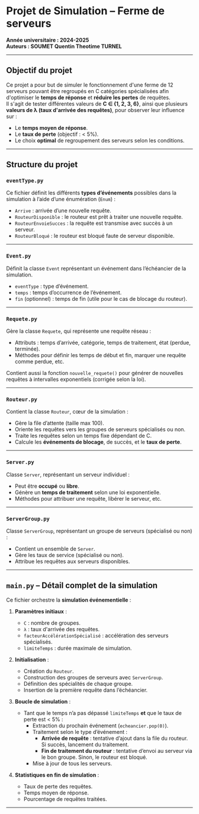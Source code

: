 # Projet de Simulation – Ferme de serveurs
**Année universitaire : 2024-2025**  
**Auteurs : SOUMET Quentin Theotime TURNEL**

---

## Objectif du projet

Ce projet a pour but de simuler le fonctionnement d'une ferme de 12 serveurs pouvant être regroupés en C catégories spécialisées afin d'optimiser le **temps de réponse** et **réduire les pertes** de requêtes.  
Il s'agit de tester différentes valeurs de **C ∈ {1, 2, 3, 6}**, ainsi que plusieurs **valeurs de λ (taux d'arrivée des requêtes)**, pour observer leur influence sur :
- Le **temps moyen de réponse**.
- Le **taux de perte** (objectif : < 5%).
- Le choix **optimal** de regroupement des serveurs selon les conditions.

---

## Structure du projet

### `eventType.py`
Ce fichier définit les différents **types d’événements** possibles dans la simulation à l’aide d’une énumération (`Enum`) :
- `Arrive` : arrivée d’une nouvelle requête.
- `RouteurDisponible` : le routeur est prêt à traiter une nouvelle requête.
- `RouteurEnvoieSucces` : la requête est transmise avec succès à un serveur.
- `RouteurBloqué` : le routeur est bloqué faute de serveur disponible.

---

### `Event.py`
Définit la classe `Event` représentant un événement dans l’échéancier de la simulation.
- `eventType` : type d’événement.
- `temps` : temps d’occurrence de l’événement.
- `fin` (optionnel) : temps de fin (utile pour le cas de blocage du routeur).

---

### `Requete.py`
Gère la classe `Requete`, qui représente une requête réseau :
- Attributs : temps d’arrivée, catégorie, temps de traitement, état (perdue, terminée).
- Méthodes pour définir les temps de début et fin, marquer une requête comme perdue, etc.

Contient aussi la fonction `nouvelle_requete()` pour générer de nouvelles requêtes à intervalles exponentiels (corrigée selon la loi).

---

### `Routeur.py`
Contient la classe `Routeur`, cœur de la simulation :
- Gère la file d’attente (taille max 100).
- Oriente les requêtes vers les groupes de serveurs spécialisés ou non.
- Traite les requêtes selon un temps fixe dépendant de C.
- Calcule les **événements de blocage**, de succès, et le **taux de perte**.

---

### `Server.py`
Classe `Server`, représentant un serveur individuel :
- Peut être **occupé** ou **libre**.
- Génère un **temps de traitement** selon une loi exponentielle.
- Méthodes pour attribuer une requête, libérer le serveur, etc.

---

### `ServerGroup.py`
Classe `ServerGroup`, représentant un groupe de serveurs (spécialisé ou non) :
- Contient un ensemble de `Server`.
- Gère les taux de service (spécialisé ou non).
- Attribue les requêtes aux serveurs disponibles.

---

## `main.py` – Détail complet de la simulation

Ce fichier orchestre la **simulation événementielle** :
1. **Paramètres initiaux** :
   - `C` : nombre de groupes.
   - `λ` : taux d'arrivée des requêtes.
   - `facteurAccélérationSpécialisé` : accélération des serveurs spécialisés.
   - `limiteTemps` : durée maximale de simulation.

2. **Initialisation** :
   - Création du `Routeur`.
   - Construction des groupes de serveurs avec `ServerGroup`.
   - Définition des spécialités de chaque groupe.
   - Insertion de la première requête dans l’échéancier.

3. **Boucle de simulation** :
   - Tant que le temps n’a pas dépassé `limiteTemps` **et** que le taux de perte est < 5% :
     - Extraction du prochain événement (`echeancier.pop(0)`).
     - Traitement selon le type d’événement :
       - **Arrivée de requête** : tentative d’ajout dans la file du routeur. Si succès, lancement du traitement.
       - **Fin de traitement du routeur** : tentative d’envoi au serveur via le bon groupe. Sinon, le routeur est bloqué.
     - Mise à jour de tous les serveurs.

4. **Statistiques en fin de simulation** :
   - Taux de perte des requêtes.
   - Temps moyen de réponse.
   - Pourcentage de requêtes traitées.

---